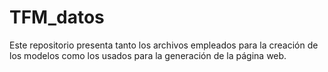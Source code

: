# TFM_datos
Este repositorio presenta tanto los archivos empleados para la creación de los modelos como los usados para la generación de la página web.
